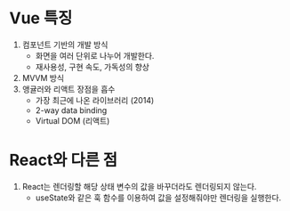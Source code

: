 # Vue 특징

1. 컴포넌트 기반의 개발 방식
   - 화면을 여러 단위로 나누어 개발한다.
   - 재사용성, 구현 속도, 가독성의 향상
2. MVVM 방식
3. 앵귤러와 리액트 장점을 흡수
   - 가장 최근에 나온 라이브러리 (2014)
   - 2-way data binding
   - Virtual DOM (리액트)

# React와 다른 점

1. React는 렌더링할 해당 상태 변수의 값을 바꾸더라도 렌더링되지 않는다.
   - useState와 같은 훅 함수를 이용하여 값을 설정해줘야만 렌더링을 실행한다.
